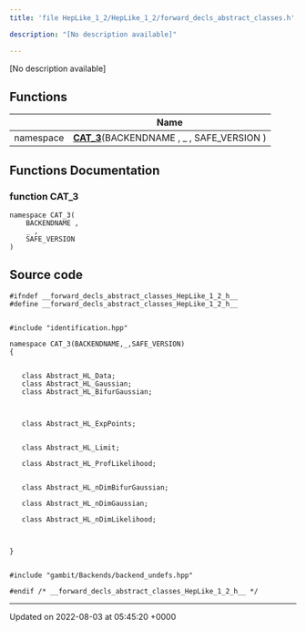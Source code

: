 ```yaml
---
title: 'file HepLike_1_2/HepLike_1_2/forward_decls_abstract_classes.h'

description: "[No description available]"

---
```







[No description available]

## Functions

|                | Name           |
| -------------- | -------------- |
| namespace | **[CAT_3](/documentation/code/gambit_sphinx/files/heplike__1__2_2forward__decls__abstract__classes_8h/#function-cat-3)**(BACKENDNAME , _ , SAFE_VERSION ) |


## Functions Documentation

### function CAT_3

```
namespace CAT_3(
    BACKENDNAME ,
    _ ,
    SAFE_VERSION 
)
```




## Source code

```
#ifndef __forward_decls_abstract_classes_HepLike_1_2_h__
#define __forward_decls_abstract_classes_HepLike_1_2_h__


#include "identification.hpp"

namespace CAT_3(BACKENDNAME,_,SAFE_VERSION)
{
   
   
   class Abstract_HL_Data;
   class Abstract_HL_Gaussian;
   class Abstract_HL_BifurGaussian;
   
   
   
   class Abstract_HL_ExpPoints;
   
   
   class Abstract_HL_Limit;
   
   class Abstract_HL_ProfLikelihood;
   
   
   class Abstract_HL_nDimBifurGaussian;
   
   class Abstract_HL_nDimGaussian;
   
   class Abstract_HL_nDimLikelihood;
   
   
   
}


#include "gambit/Backends/backend_undefs.hpp"

#endif /* __forward_decls_abstract_classes_HepLike_1_2_h__ */
```


-------------------------------

Updated on 2022-08-03 at 05:45:20 +0000
